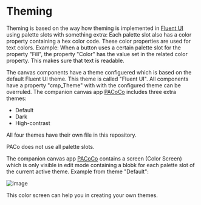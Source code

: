 # Theming

Theming is based on the way how theming is implemented in [Fluent UI](https://developer.microsoft.com/fluentui/) using palette slots with something extra: Each palette slot also has a color property containing a hex color code. These color properties are used for text colors. Example: When a button uses a certain palette slot for the property "Fill", the property "Color" has the value set in the related color property. This makes sure that text is readable.

The canvas components have a theme configuered which is based on the default Fluent UI theme. This theme is called "Fluent UI". All components have a property "cmp_Theme" with with the configured theme can be overruled. The companion canvas app [PACoCo](.//PACoCo.md) includes three extra themes:

- Default
- Dark
- High-contrast

All four themes have their own file in this repository.

PACo does not use all palette slots.

The companion canvas app [PACoCo](.//PACoCo.md) contains a screen (Color Screen) which is only visible in edit mode containing a blobk for each palette slot of the current active theme. Example from theme "Default":

![image](https://user-images.githubusercontent.com/35654198/197279296-d19ede43-3529-4df5-a7a8-476d3aa59e30.png)

This color screen can help you in creating your own themes.

